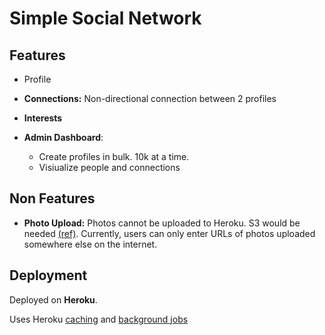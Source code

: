 # Simple Social Network


## Features

 * Profile

 * **Connections:** Non-directional connection between 2 profiles

 * **Interests**

 * **Admin Dashboard**:

    - Create profiles in bulk. 10k at a time.
    - Visiualize people and connections

## Non Features

 * **Photo Upload:** Photos cannot be uploaded to Heroku. S3 would be needed
[(ref)](https://help.heroku.com/K1PPS2WM/why-are-my-file-uploads-missing-deleted).
Currently, users can only enter URLs of photos uploaded somewhere else on the internet.

## Deployment

Deployed on **Heroku**.

Uses Heroku [caching](https://devcenter.heroku.com/articles/building-a-rails-3-application-with-memcache)
and [background jobs](https://devcenter.heroku.com/articles/background-jobs-queueing)
